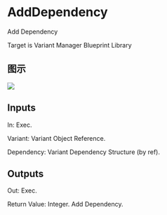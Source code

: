# AddDependency

Add Dependency

Target is Variant Manager Blueprint Library

## 图示

![]($-20221218-21233891.png)

## Inputs

In: Exec.

Variant: Variant Object Reference.

Dependency: Variant Dependency Structure (by ref).  

## Outputs

Out: Exec.

Return Value: Integer. Add Dependency.

